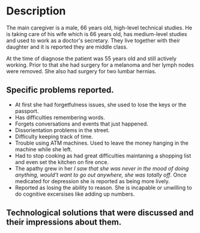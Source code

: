 # Description
The main caregiver is a male, 66 years old, high-level technical studies. He is taking care of his wife which is 66 years old, has medium-level studies and used to work as a doctor's secretary. They live together with their daughter and it is reported they are middle class.

At the time of diagnose the patient was 55 years old and still actively working. Prior to that she had surgery for a melanoma and her lymph nodes were removed. She also had surgery for two lumbar hernias.

## Specific problems reported.
* At first she had forgetfulness issues, she used to lose the keys or the passport.
* Has difficulties remembering words.
* Forgets conversations and events that just happened.
* Dissorientation problems in the street.
* Difficulty keeping track of time.
* Trouble using ATM machines. Used to leave the money hanging in the machine while she left.
* Had to stop cooking as had great difficulties maintaning a shopping list and even set the kitchen on fire once.
* The apathy grew in her *I saw that she was never in the mood of doing anything, would't want to go out anywhere, she was totally off*. Once medicated for depression she is reported as being more lively.
* Reported as losing the ability to reason. She is incapable or unwilling to do cognitive excersises like adding up numbers.

## Technological solutions that were discussed and their impressions about them.
